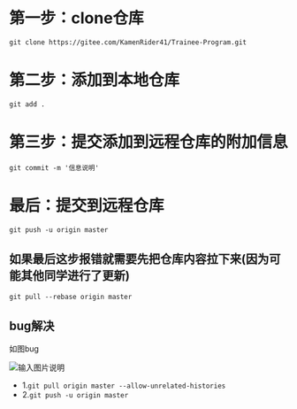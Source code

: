 # 第一步：clone仓库

```
git clone https://gitee.com/KamenRider41/Trainee-Program.git
```
# 第二步：添加到本地仓库
```
git add .
```
# 第三步：提交添加到远程仓库的附加信息
```
git commit -m '信息说明'
```
# 最后：提交到远程仓库
```
git push -u origin master
```

## 如果最后这步报错就需要先把仓库内容拉下来(因为可能其他同学进行了更新)

```
git pull --rebase origin master 
```
## bug解决
如图bug

![输入图片说明](https://images.gitee.com/uploads/images/2021/1113/195540_fef3ba16_7428644.png "屏幕截图.png")
- 1.`git pull origin master --allow-unrelated-histories`
- 2.`git push -u origin master`